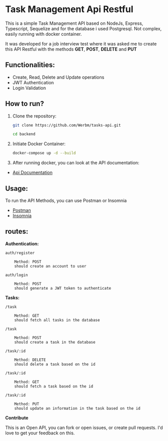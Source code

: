 # Task Management Api Restful

This is a simple Task Management API based on NodeJs, Express, Typescript, Sequelize and for the database i used Postgresql. Not complex, easily running with docker container.

It was developed for a job interview test where it was asked me to create this API Restful with the methods **GET**, **POST**, **DELETE** and **PUT** 

## Functionalities:

- Create, Read, Delete and Update operations
- JWT Authentication
- Login Validation

## How to run?

1. Clone the repository: 


    ```bash
    git clone https://github.com/Werbm/tasks-api.git  

    cd backend
    ```

2. Initiate Docker Container: 

    ```bash
    docker-compose up -d --build
    ```

3. After running docker, you can look at the API documentation:

-  [Api Documentation](http://localhost:3001/api-doc)

## Usage:

To run the API Methods, you can use Postman or Insomnia

- [Postman](https://www.postman.com/downloads/)
- [Insomnia](https://insomnia.rest/download)

## routes: 

**Authentication:** 
    
    auth/register

        Method: POST
        should create an account to user

    auth/login
        
        Method: POST
        should generate a JWT token to authenticate

**Tasks:**

    /task

        Method: GET
        should fetch all tasks in the database

    /task

        Method: POST
        should create a task in the database
    
    /task/:id

        Method: DELETE
        should delete a task based on the id
    
    /task/:id

        Method: GET
        should fetch a task based on the id
        
    /task/:id

        Method: PUT
        should update an information in the task based on the id

**Contribute**

This is an Open API, you can fork or open issues, or create pull requests. I'd love to get your feedback on this.
